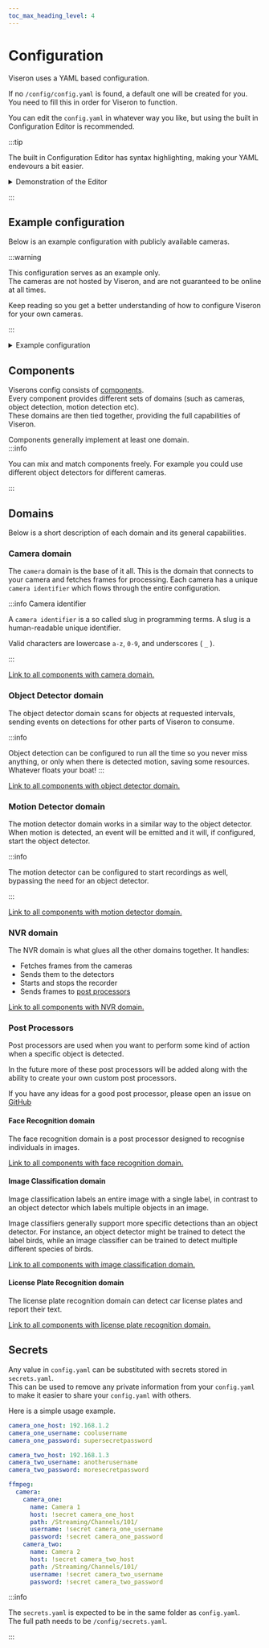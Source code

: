 ```yaml
---
toc_max_heading_level: 4
---
```


# Configuration

Viseron uses a YAML based configuration.

If no `/config/config.yaml` is found, a default one will be created for you.<br />
You need to fill this in order for Viseron to function. <br />

You can edit the `config.yaml` in whatever way you like, but using the built in Configuration Editor is recommended.

:::tip

The built in Configuration Editor has syntax highlighting, making your YAML endevours a bit easier.

<details>
  <summary>Demonstration of the Editor</summary>

<p align="center">
  <img src="/img/screenshots/Viseron-demo-configuration.gif" alt-text="Configuration Editor"/>
</p>

</details>

:::

## Example configuration

Below is an example configuration with publicly available cameras.

:::warning

This configuration serves as an example only.<br />
The cameras are not hosted by Viseron, and are not guaranteed to be online at all times.

Keep reading so you get a better understanding of how to configure Viseron for your own cameras.

:::

<details><summary>Example configuration</summary>

```yaml title="/config/config.yaml"
ffmpeg:
  camera:
    viseron_camera:
      name: Camera 1
      host: 195.196.36.242
      path: /mjpg/video.mjpg
      port: 80
      stream_format: mjpeg
      fps: 6
      recorder:
        idle_timeout: 1
        codec: h264
    viseron_camera2:
      name: Camera 2
      host: storatorg.halmstad.se
      path: /mjpg/video.mjpg
      stream_format: mjpeg
      port: 443
      fps: 2
      protocol: https
      recorder:
        idle_timeout: 1
        codec: h264
    viseron_camera3:
      name: Camera 3
      host: 195.196.36.242
      path: /mjpg/video.mjpg
      port: 80
      stream_format: mjpeg
      fps: 6
      recorder:
        idle_timeout: 1
        codec: h264

mog2:
  motion_detector:
    cameras:
      viseron_camera:
        fps: 1
      viseron_camera2:
        fps: 1

background_subtractor:
  motion_detector:
    cameras:
      viseron_camera3:
        fps: 1
        mask:
          - coordinates:
              - x: 400
                y: 200
              - x: 1000
                y: 200
              - x: 1000
                y: 750
              - x: 400
                y: 750

darknet:
  object_detector:
    cameras:
      viseron_camera:
        fps: 1
        scan_on_motion_only: false
        labels:
          - label: person
            confidence: 0.8
            trigger_recorder: true
      viseron_camera2:
        fps: 1
        labels:
          - label: person
            confidence: 0.8
            trigger_recorder: true
      viseron_camera3:
        fps: 1
        labels:
          - label: person
            confidence: 0.8
            trigger_recorder: true

nvr:
  viseron_camera:
  viseron_camera2:
  viseron_camera3:

webserver:

logger:
  default_level: debug
```

</details>

## Components

Viserons config consists of [components](/components-explorer).<br />
Every component provides different sets of domains (such as cameras, object detection, motion detection etc).<br />
These domains are then tied together, providing the full capabilities of Viseron.

Components generally implement at least one domain.<br />
:::info

You can mix and match components freely. For example you could use different object detectors for different cameras.

:::

## Domains

Below is a short description of each domain and its general capabilities.

### Camera domain

The `camera` domain is the base of it all.
This is the domain that connects to your camera and fetches frames for processing.
Each camera has a unique `camera identifier` which flows through the entire configuration.

:::info Camera identifier

A `camera identifier` is a so called slug in programming terms.
A slug is a human-readable unique identifier.

Valid characters are lowercase `a-z`, `0-9`, and underscores ( `_` ).

:::

[Link to all components with camera domain.](/components-explorer?tags=camera)

### Object Detector domain

The object detector domain scans for objects at requested intervals, sending events on detections for other parts of Viseron to consume.

:::info

Object detection can be configured to run all the time so you never miss anything, or only when there is detected motion, saving some resources.<br/>
Whatever floats your boat!
:::

[Link to all components with object detector domain.](/components-explorer?tags=object_detector)

### Motion Detector domain

The motion detector domain works in a similar way to the object detector.
When motion is detected, an event will be emitted and it will, if configured, start the object detector.

:::info

The motion detector can be configured to start recordings as well, bypassing the need for an object detector.

:::

[Link to all components with motion detector domain.](/components-explorer?tags=motion_detector)

### NVR domain

The NVR domain is what glues all the other domains together.
It handles:

- Fetches frames from the cameras
- Sends them to the detectors
- Starts and stops the recorder
- Sends frames to [post processors](#post-processors)

[Link to all components with NVR domain.](/components-explorer?tags=nvr)

### Post Processors

Post processors are used when you want to perform some kind of action when a specific object is detected.

In the future more of these post processors will be added along with the ability to create your own custom post processors.

If you have any ideas for a good post processor, please open an issue on [GitHub](https://github.com/roflcoopter/viseron/issues)

#### Face Recognition domain

The face recognition domain is a post processor designed to recognise individuals in images.

[Link to all components with face recognition domain.](/components-explorer?tags=face_recognition)

#### Image Classification domain

Image classification labels an entire image with a single label, in contrast to an object detector which labels multiple objects in an image.

Image classifiers generally support more specific detections than an object detector.
For instance, an object detector might be trained to detect the label birds, while an image classifier can be trained to detect multiple different species of birds.

[Link to all components with image classification domain.](/components-explorer?tags=image_classification)

#### License Plate Recognition domain

The license plate recognition domain can detect car license plates and report their text.

[Link to all components with license plate recognition domain.](/components-explorer?tags=license_plate_recognition)

## Secrets

Any value in `config.yaml` can be substituted with secrets stored in `secrets.yaml`.<br />
This can be used to remove any private information from your `config.yaml` to make it easier to share your `config.yaml` with others.

Here is a simple usage example.<br />

```yaml title="/config/secrets.yaml"
camera_one_host: 192.168.1.2
camera_one_username: coolusername
camera_one_password: supersecretpassword

camera_two_host: 192.168.1.3
camera_two_username: anotherusername
camera_two_password: moresecretpassword
```

```yaml title="/config/config.yaml"
ffmpeg:
  camera:
    camera_one:
      name: Camera 1
      host: !secret camera_one_host
      path: /Streaming/Channels/101/
      username: !secret camera_one_username
      password: !secret camera_one_password
    camera_two:
      name: Camera 2
      host: !secret camera_two_host
      path: /Streaming/Channels/101/
      username: !secret camera_two_username
      password: !secret camera_two_password
```

:::info

The `secrets.yaml` is expected to be in the same folder as `config.yaml`.<br />
The full path needs to be `/config/secrets.yaml`.

:::
